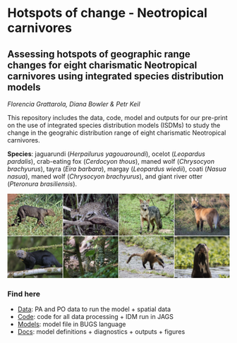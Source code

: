 # Hotspots of change - Neotropical carnivores

## Assessing hotspots of geographic range changes for eight charismatic Neotropical carnivores using integrated species distribution models

*Florencia Grattarola, Diana Bowler & Petr Keil*

This repository includes the data, code, model and outputs for our pre-print on the use of integrated species distribution models (ISDMs) to study the change in the geograhic distribution range of eight charismatic Neotropical carnivores.

**Species**: jaguarundi (*Herpailurus yagouaroundi*), ocelot (*Leopardus pardalis*), crab-eating fox (*Cerdocyon thous*), maned wolf (*Chrysocyon brachyurus*), tayra (*Eira barbara*), margay (*Leopardus wiedii*), coati (*Nasua nasua*), maned wolf (*Chrysocyon brachyurus*), and giant river otter (*Pteronura brasiliensis*).  

![](/docs/readme.png)

### Find here

  - [Data](/data): PA and PO data to run the model + spatial data  
  - [Code](/code): code for all data processing + IDM run in JAGS   
  - [Models](/model): model file in BUGS language  
  - [Docs](/docs): model definitions + diagnostics + outputs + figures 
